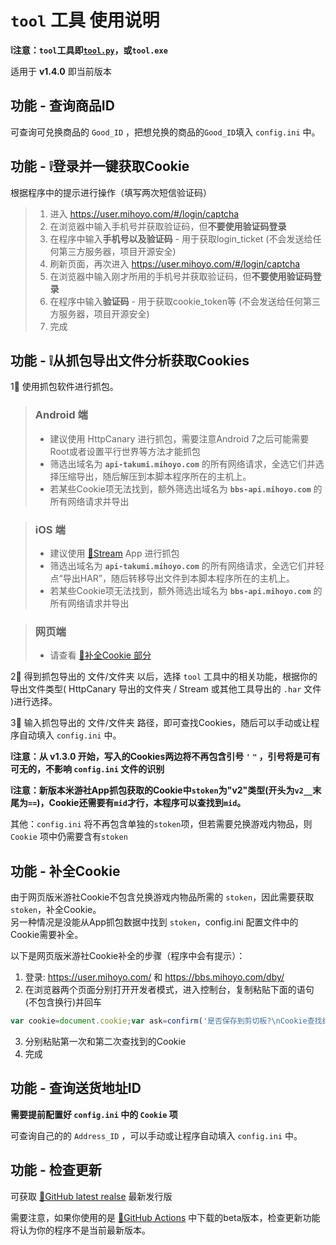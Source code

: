 # `tool` 工具 使用说明
**❕注意：`tool`工具即[`tool.py`](/tool.py)，或`tool.exe`**

适用于 **v1.4.0** 即当前版本

## 功能 - 查询商品ID
可查询可兑换商品的 `Good_ID` ，把想兑换的商品的`Good_ID`填入 `config.ini` 中。

## 功能 - ❕登录并一键获取Cookie
根据程序中的提示进行操作（填写两次短信验证码）
> 1. 进入 https://user.mihoyo.com/#/login/captcha
> 2. 在浏览器中输入手机号并获取验证码，但**不要使用验证码登录**
> 3. 在程序中输入**手机号以及验证码** - 用于获取login_ticket (不会发送给任何第三方服务器，项目开源安全)
> 4. 刷新页面，再次进入 https://user.mihoyo.com/#/login/captcha
> 5. 在浏览器中输入刚才所用的手机号并获取验证码，但**不要使用验证码登录**
> 6. 在程序中输入**验证码** - 用于获取cookie_token等 (不会发送给任何第三方服务器，项目开源安全)
> 7. 完成


## 功能 - ❕从抓包导出文件分析获取Cookies
1⃣️ 使用抓包软件进行抓包。

> ### Android 端
> - 建议使用 HttpCanary 进行抓包，需要注意Android 7之后可能需要Root或者设置平行世界等方法才能抓包
> - 筛选出域名为 **`api-takumi.mihoyo.com`** 的所有网络请求，全选它们并选择压缩导出，随后解压到本脚本程序所在的主机上。
> - 若某些Cookie项无法找到，额外筛选出域名为 **`bbs-api.mihoyo.com`** 的所有网络请求并导出

> ### iOS 端
> - 建议使用 [🔗Stream](https://apps.apple.com/cn/app/stream/id1312141691) App 进行抓包
> - 筛选出域名为 **`api-takumi.mihoyo.com`** 的所有网络请求，全选它们并轻点“导出HAR”，随后转移导出文件到本脚本程序所在的主机上。
> - 若某些Cookie项无法找到，额外筛选出域名为 **`bbs-api.mihoyo.com`** 的所有网络请求并导出

> ### 网页端
> - 请查看 [📃补全Cookie 部分](#功能---补全cookie)

2⃣️ 得到抓包导出的 文件/文件夹 以后，选择 `tool` 工具中的相关功能，根据你的导出文件类型( HttpCanary 导出的文件夹 / Stream 或其他工具导出的 `.har` 文件 )进行选择。

3⃣️ 输入抓包导出的 文件/文件夹 路径，即可查找Cookies，随后可以手动或让程序自动填入 `config.ini` 中。

**❕注意：从 v1.3.0 开始，写入的Cookies两边将不再包含引号 `'` `"` ，引号将是可有可无的，不影响 `config.ini` 文件的识别**

**❕注意：新版本米游社App抓包获取的Cookie中`stoken`为"v2"类型(开头为`v2__`末尾为`==`)，Cookie还需要有`mid`才行，本程序可以查找到`mid`。**

其他：`config.ini` 将不再包含单独的`stoken`项，但若需要兑换游戏内物品，则 `Cookie` 项中仍需要含有`stoken`


## 功能 - 补全Cookie
由于网页版米游社Cookie不包含兑换游戏内物品所需的 `stoken`，因此需要获取 `stoken`，补全Cookie。  
另一种情况是没能从App抓包数据中找到 `stoken`，config.ini 配置文件中的Cookie需要补全。

以下是网页版米游社Cookie补全的步骤（程序中会有提示）：
1. 登录: https://user.mihoyo.com/ 和 https://bbs.mihoyo.com/dby/  
2. 在浏览器两个页面分别打开开发者模式，进入控制台，复制粘贴下面的语句(不包含换行)并回车
```javascript
var cookie=document.cookie;var ask=confirm('是否保存到剪切板?\nCookie查找结果：'+cookie);if(ask==true){copy(cookie);msg=cookie}else{msg='Cancel'}
```
3. 分别粘贴第一次和第二次查找到的Cookie
4. 完成


## 功能 - 查询送货地址ID
**需要提前配置好 `config.ini` 中的 `Cookie` 项**

可查询自己的的 `Address_ID` ，可以手动或让程序自动填入 `config.ini` 中。


## 功能 - 检查更新
可获取 [🔗GitHub latest realse](https://github.com/Ljzd-PRO/Mys_Goods_Tool/releases/latest) 最新发行版

需要注意，如果你使用的是 [🔗GitHub Actions](https://github.com/Ljzd-PRO/Mys_Goods_Tool/actions) 中下载的beta版本，检查更新功能将认为你的程序不是当前最新版本。
